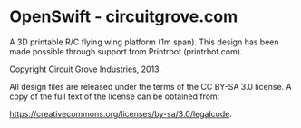 OpenSwift - circuitgrove.com
=========

A 3D printable R/C flying wing platform (1m span).  This design has been made possible through support from Printrbot (printrbot.com).  


Copyright Circuit Grove Industries, 2013.

All design files are released under the terms of the CC BY-SA 3.0 license.  A copy of the full text of the license can be obtained from:

https://creativecommons.org/licenses/by-sa/3.0/legalcode.

